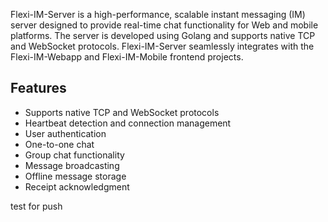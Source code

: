 Flexi-IM-Server is a high-performance, scalable instant messaging (IM) server designed to provide real-time chat functionality for Web and mobile platforms. The server is developed using Golang and supports native TCP and WebSocket protocols. Flexi-IM-Server seamlessly integrates with the Flexi-IM-Webapp and Flexi-IM-Mobile frontend projects.

## Features
- Supports native TCP and WebSocket protocols
- Heartbeat detection and connection management
- User authentication
- One-to-one chat
- Group chat functionality
- Message broadcasting
- Offline message storage
- Receipt acknowledgment


test for push
